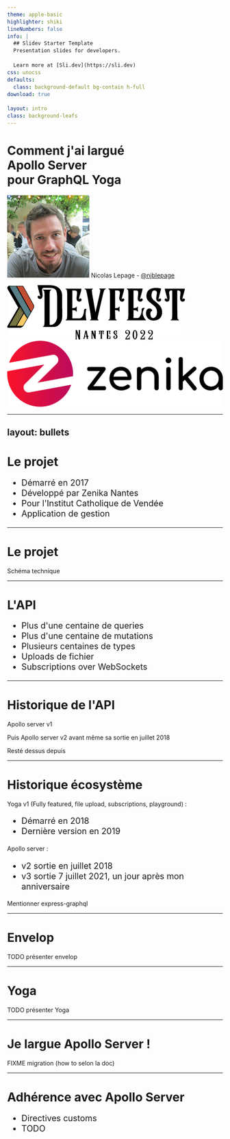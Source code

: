 ```yaml
---
theme: apple-basic
highlighter: shiki
lineNumbers: false
info: |
  ## Slidev Starter Template
  Presentation slides for developers.

  Learn more at [Sli.dev](https://sli.dev)
css: unocss
defaults:
  class: background-default bg-contain h-full
download: true

layout: intro
class: background-leafs
---
```


<h1 class="text-center font-devfest">
  Comment j'ai largué<br>Apollo Server<br>pour GraphQL Yoga
</h1>

<p class="!mt-4 text-center">
  <img src="/nicolas-lepage.jpg" class="rounded-full shadow-md inline w-25 mr-4" />
  Nicolas Lepage - <a href="https://twitter.com/njblepage">@njblepage</a>
</p>

<p class="!mt-8 text-center">
  <img src="/devfest.png" class="inline w-60 mr-10" />
  <img src="/zenika.png" class="inline w-60" />
</p>

<!--
Dire Namaste au lieu de Bonjour
-->

---
layout: bullets
---

# Le projet

 - Démarré en 2017
 - Développé par Zenika Nantes
 - Pour l'Institut Catholique de Vendée
 - Application de gestion

<style>
ul {
  font-size: 140%;
}
</style>

---

# Le projet

Schéma technique

---

# L'API

 - Plus d'une centaine de queries
 - Plus d'une centaine de mutations
 - Plusieurs centaines de types
 - Uploads de fichier
 - Subscriptions over WebSockets

---

# Historique de l'API

Apollo server v1

Puis Apollo server v2 avant même sa sortie en juillet 2018

Resté dessus depuis

---

# Historique écosystème

Yoga v1 (Fully featured, file upload, subscriptions, playground) :
 - Démarré en 2018
 - Dernière version en 2019

Apollo server :
 - v2 sortie en juillet 2018
 - v3 sortie 7 juillet 2021, un jour après mon anniversaire

Mentionner express-graphql

<!--
Dire pqoi on est passé sur Apollo 3

Transition sur envelop
-->

---

# Envelop

TODO présenter envelop

<!--
Mentionner Helix

Problème un peu trop bas niveau -> transition Yoga
-->

---

# Yoga

TODO présenter Yoga

<!--
Alors c'est décidé ▶
-->

---

# Je largue Apollo Server !

FIXME migration (how to selon la doc)

---

# Adhérence avec Apollo Server

 - Directives customs
 - TODO
